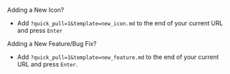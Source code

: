 Adding a New Icon? 
- Add `?quick_pull=1&template=new_icon.md` to the end of your current URL and press `Enter`

Adding a New Feature/Bug Fix? 
- Add `?quick_pull=1&template=new_feature.md` to the end of your current URL and press `Enter`.